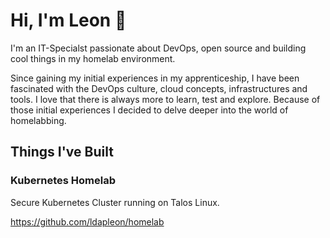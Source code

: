 # Hi, I'm Leon 👋

I'm an IT-Specialst passionate about DevOps, open source and building cool things in my homelab environment.

Since gaining my initial experiences in my apprenticeship, I have been fascinated with the DevOps culture, cloud concepts, infrastructures and tools. I love that there is always more to learn, test and explore. Because of those initial experiences I decided to delve deeper into the world of homelabbing.

## Things I've Built

### Kubernetes Homelab

Secure Kubernetes Cluster running on Talos Linux.

https://github.com/ldapleon/homelab







